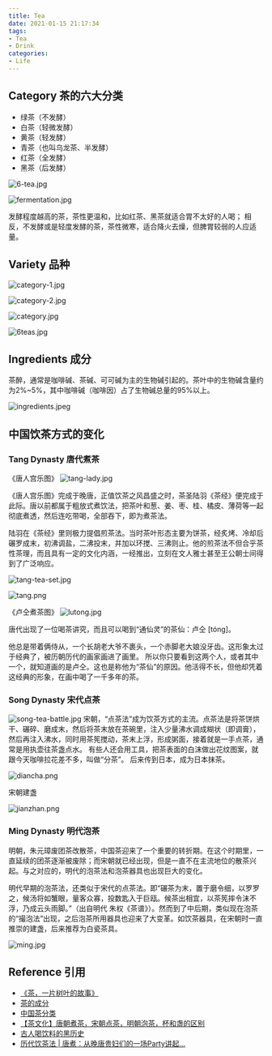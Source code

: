 ```yaml
---
title: Tea
date: 2021-01-15 21:17:34
tags:
- Tea
- Drink
categories:
- Life
---
```


## Category 茶的六大分类

* 绿茶（不发酵）
* 白茶（轻微发酵）
* 黄茶（轻发酵）
* 青茶（也叫乌龙茶、半发酵）
* 红茶（全发酵）
* 黑茶（后发酵）

![6-tea.jpg](/images/life/tea/6-tea.jpg)

![fermentation.jpg](/images/life/tea/fermentation.jpg)

发酵程度越高的茶，茶性更温和，比如红茶、黑茶就适合胃不太好的人喝；
相反，不发酵或是轻度发酵的茶，茶性微寒，适合降火去燥，但脾胃较弱的人应适量。

## Variety 品种

![category-1.jpg](/images/life/tea/category-1.jpg)

![category-2.jpg](/images/life/tea/category-2.jpg)

![category.jpg](/images/life/tea/category.jpg)

![6teas.jpg](/images/life/tea/6teas.jpg)

## Ingredients 成分

茶醉，通常是咖啡碱、茶碱、可可碱为主的生物碱引起的。茶叶中的生物碱含量约为2%~5%，其中咖啡碱（咖啡因）占了生物碱总量的95%以上。

![ingredients.jpeg](/images/life/tea/ingredients.jpeg)

## 中国饮茶方式的变化

### Tang Dynasty 唐代煮茶

《唐人宫乐图》
![tang-lady.jpg](/images/life/tea/tang-lady.jpg)

《唐人宫乐图》完成于晚唐，正值饮茶之风昌盛之时，茶圣陆羽《茶经》便完成于此际。唐以前都属于粗放式煮饮法，把茶叶和葱、姜、枣、桂、橘皮、薄荷等一起彻底煮透，然后连吃带喝，全部吞下，即为煮茶法。

陆羽在《茶经》里则极力提倡煎茶法。当时茶叶形态主要为饼茶，经炙烤、冷却后碾罗成末，初沸调盐，二沸投末，并加以环搅、三沸则止。他的煎茶法不但合乎茶性茶理，而且具有一定的文化内涵，一经推出，立刻在文人雅士甚至王公朝士间得到了广泛响应。

![tang-tea-set.jpg](/images/life/tea/tang-tea-set.jpg)

![tang.png](/images/life/tea/tang.png)

《卢仝煮茶图》
![lutong.jpg](/images/life/tea/lutong.jpg)

唐代出现了一位喝茶讲究，而且可以喝到“通仙灵”的茶仙：卢仝 [tóng]。

他总是带着俩侍从，一个长胡老大爷不裹头，一个赤脚老大娘没牙齿。这形象太过于经典了，被历朝历代的画家画进了画里。 所以你只要看到这两个人，或者其中一个，就知道画的是卢仝。这也是称他为“茶仙”的原因。他活得不长，但他却凭着这经典的形象，在画中喝了一千多年的茶。

### Song Dynasty 宋代点茶

![song-tea-battle.jpg](/images/life/tea/song-tea-battle.jpg)
宋朝，“点茶法”成为饮茶方式的主流。点茶法是将茶饼烘干、碾碎、磨成末，然后将茶末放在茶碗里，注入少量沸水调成糊状（即调膏），然后再注入沸水，同时用茶筅搅动，茶末上浮，形成粥面，接着就是一手点茶，通常是用执壶往茶盏点水。
有些人还会用工具，把茶表面的白沫做出花纹图案，就跟今天咖啡拉花差不多，叫做“分茶”。
后来传到日本，成为日本抹茶。

![diancha.png](/images/life/tea/diancha.png)

宋朝建盏

![jianzhan.png](/images/life/tea/jianzhan.png)

### Ming Dynasty 明代泡茶

明朝，朱元璋废团茶改散茶，中国茶迎来了一个重要的转折期。在这个时期里，一直延续的团茶逐渐被废除；而宋朝就已经出现，但是一直不在主流地位的散茶兴起。与之对应的，明代的泡茶法和泡茶器具也出现巨大的变化。

明代早期的泡茶法，还类似于宋代的点茶法。即“碾茶为末，置于磨令细，以罗罗之，候汤将如蟹眼，量客众寡，投数匙入于巨瓯。候茶出相宜，以茶筅摔令沫不浮，乃成云头雨脚。”（出自明代 朱权《茶谱》）。然而到了中后期，类似现在泡茶的“撮泡法”出现，之后泡茶所用器具也迎来了大变革。如饮茶器具，在宋朝时一直推崇的建盏，后来推荐为白瓷茶具。

![ming.jpg](/images/life/tea/ming.jpg)

## Reference 引用
* [《茶，一片树叶的故事》](https://www.bilibili.com/video/BV14W411u74B?from=search&seid=12931675114130173606)
* [茶的成分](https://www.sohu.com/a/204211440_99967081)
* [中国茶分类](https://zhuanlan.zhihu.com/p/32145273)
* [【茶文化】唐朝煮茶，宋朝点茶，明朝泡茶，杯和盏的区别](https://www.bilibili.com/video/BV1RZ4y1V7b8?from=search&seid=11797671927373918122)
* [古人喝饮料的黑历史](https://baike.baidu.com/tashuo/browse/content?id=061aa7ee66acbbb08a38b04d)
* [历代饮茶法 | 唐煮：从晚唐贵妇们的一场Party讲起…](https://zhuanlan.zhihu.com/p/28946450)